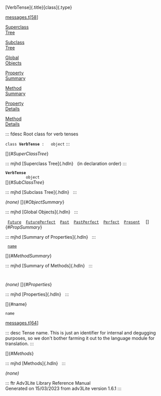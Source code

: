 [VerbTense]{.title}[class]{.type}

[messages.t](../file/messages.t.html)\[[58](../source/messages.t.html#58)\]

[Superclass\
Tree](#_SuperClassTree_)

[Subclass\
Tree](#_SubClassTree_)

[Global\
Objects](#_ObjectSummary_)

[Property\
Summary](#_PropSummary_)

[Method\
Summary](#_MethodSummary_)

[Property\
Details](#_Properties_)

[Method\
Details](#_Methods_)

::: fdesc
Root class for verb tenses

`class `**`VerbTense`**` :   object`
:::

[]{#_SuperClassTree_}

::: mjhd
[Superclass Tree]{.hdln}   (in declaration order)
:::

**`VerbTense`**\
`         object`\
[]{#_SubClassTree_}

::: mjhd
[Subclass Tree]{.hdln}  
:::

*(none)* []{#_ObjectSummary_}

::: mjhd
[Global Objects]{.hdln}  
:::

` `[`Future`](../object/Future.html)`  `[`FuturePerfect`](../object/FuturePerfect.html)`  `[`Past`](../object/Past.html)`  `[`PastPerfect`](../object/PastPerfect.html)`  `[`Perfect`](../object/Perfect.html)`  `[`Present`](../object/Present.html)`  `
[]{#_PropSummary_}

::: mjhd
[Summary of Properties]{.hdln}  
:::

` `[`name`](#name)`  `

[]{#_MethodSummary_}

::: mjhd
[Summary of Methods]{.hdln}  
:::

` `

*(none)* []{#_Properties_}

::: mjhd
[Properties]{.hdln}  
:::

[]{#name}

`name`

[messages.t](../file/messages.t.html)\[[64](../source/messages.t.html#64)\]

::: desc
Tense name. This is just an identifier for internal and degugging
purposes, so we don\'t bother farming it out to the language module for
translation.
:::

[]{#_Methods_}

::: mjhd
[Methods]{.hdln}  
:::

*(none)*

::: ftr
Adv3Lite Library Reference Manual\
Generated on 15/03/2023 from adv3Lite version 1.6.1
:::
